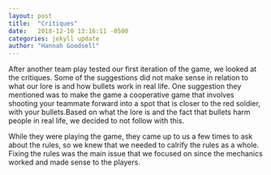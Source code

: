 ```yaml
---
layout: post
title:  "Critiques"
date:   2018-12-10 13:16:11 -0500
categories: jekyll update
author: "Hannah Goodsell"
---
```


After another team play tested our first iteration of the game, we looked at the critiques. Some of the suggestions did not make sense in relation to what our lore is and how bullets work in real life. One suggestion they mentioned was to make the game a cooperative game that involves shooting your teammate forward into a spot that is closer to the red soldier, with your bullets.Based on what the lore is and the fact that bullets harm people in real life, we decided to not follow with this.
 
While they were playing the game, they came up to us a few times to ask about the rules, so we knew that we needed to calrify the rules as a whole. Fixing the rules was the main issue that we focused on since the mechanics worked and made sense to the players.